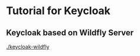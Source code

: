 # Tutorial for Keycloak

## Keycloak based on Wildfly Server

[./keycloak-wildfly](./keycloak-wildfly/README.md)